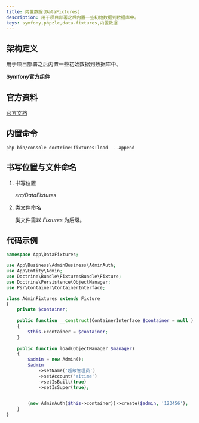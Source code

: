 ```yaml
---
title: 内置数据(DataFixtures)
description: 用于项目部署之后内置一些初始数据到数据库中。
keys: symfony,phpzlc,data-fixtures,内置数据
---
```


## 架构定义

用于项目部署之后内置一些初始数据到数据库中。

**Symfony官方组件**

## 官方资料

[官方文档](https://symfony.com/doc/current/bundles/DoctrineFixturesBundle/index.html#doctrinefixturesbundle)

## 内置命令

```shell
php bin/console doctrine:fixtures:load  --append
```

## 书写位置与文件命名

1. 书写位置

   _src/DataFixtures_
   
2. 类文件命名

   类文件需以 _Fixtures_ 为后缀。

## 代码示例

   ```php
   namespace App\DataFixtures;
   
   use App\Business\AdminBusiness\AdminAuth;
   use App\Entity\Admin;
   use Doctrine\Bundle\FixturesBundle\Fixture;
   use Doctrine\Persistence\ObjectManager;
   use Psr\Container\ContainerInterface;
   
   class AdminFixtures extends Fixture
   {
       private $container;
       
       public function __construct(ContainerInterface $container = null )
       {
           $this->container = $container;
       }
       
       public function load(ObjectManager $manager)
       {
           $admin = new Admin();
           $admin
               ->setName('超级管理员')
               ->setAccount('aitime')
               ->setIsBuilt(true)
               ->setIsSuper(true);
   
           
           (new AdminAuth($this->container))->create($admin, '123456');
       }
   }
   ```
